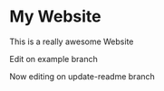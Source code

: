 # My Website

This is a really awesome Website

Edit on example branch

Now editing on update-readme branch
